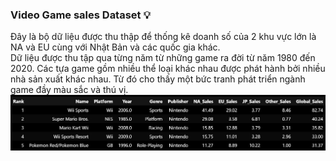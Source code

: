 ### Video Game sales Dataset 💡
Đây là bộ dữ liệu được thu thập để thống kê doanh số của 2 khu vực lớn là NA và EU cùng với Nhật Bản và các quốc gia khác.  
Dữ liệu được thu tập qua từng năm từ những game ra đời từ năm 1980 đến 2020. Các tựa game gồm nhiều thể loại khác nhau được phát hành bởi nhiều nhà sản xuất khác nhau. Từ đó cho thấy một bức tranh phát triển ngành game đầy màu sắc và thú vị.
![Screenshot](vgsales.jpg)
